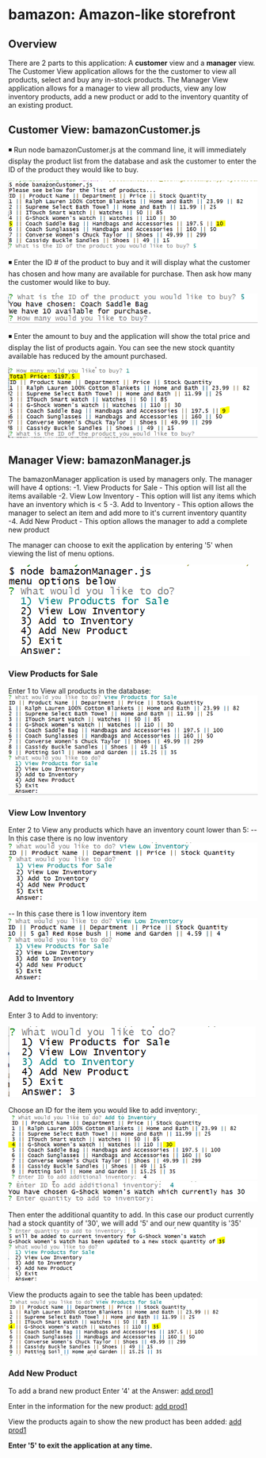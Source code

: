 # bamazon: Amazon-like storefront

## Overview
There are 2 parts to this application: A **customer** view and a **manager** view.  The Customer View application allows for the the customer to view all products, select and buy any in-stock products.  The Manager View application allows for a manager to view all products, view any low inventory products, add a new product or add to the inventory quantity of an existing product.

## Customer View: bamazonCustomer.js
:black_medium_small_square:	Run node bamazonCustomer.js at the command line, it will immediately display the product list from the database and ask the customer to enter the ID of the product they would like to buy.

![display products](screenshots/customer-displayproducts.png)

:black_medium_small_square:	Enter the ID # of the product to buy and it will display what the customer has chosen and how many are available for purchase.  Then ask how many the customer would like to buy.

![select product](screenshots/customer-selectproduct.png)

:black_medium_small_square: Enter the amount to buy and the application will show the total price and display the list of products again.  You can see the new stock quantity available has reduced by the amount purchased.

![buy product](screenshots/customer-buyproduct.png)

## Manager View: bamazonManager.js
The bamazonManager application is used by managers only.  The manager will have 4 options:
	-1. View Products for Sale  - This option will list all the items available
	-2. View Low Inventory - This option will list any items which have an inventory which is < 5
	-3. Add to Inventory - This option allows the manager to select an item and add more to it's current inventory quantity
	-4. Add New Product - This option allows the manager to add a complete new product

The manager can choose to exit the application by entering '5' when viewing the list of menu options.

![menue](screenshots/manager-menuoptions.png)

### View Products for Sale
Enter 1 to View all products in the database:
![view products](screenshots/manager-viewproducts.png)

### View Low Inventory
Enter 2 to View any products which have an inventory count lower than 5:
 -- In this case there is no low inventory
![view products](screenshots/manager-lowinventory-none.png)

-- In this case there is 1 low inventory item
![view products](screenshots/manager-lowinventory.png)

### Add to Inventory
Enter 3 to Add to inventory:

![add inv1](screenshots/manager-addinv1.png)

Choose an ID for the item you would like to add inventory:
![add inv1](screenshots/manager-addinv2.png)
![add inv1](screenshots/manager-addinv3.png)

Then enter the additional quantity to add.  In this case our product currently had a stock quantity of '30', we will add '5' and our new quantity is '35'
![add inv1](screenshots/manager-addinv4.png)

View the products again to see the table has been updated:
![add inv1](screenshots/manager-addinv5.png)

### Add New Product
To add a brand new product Enter '4' at the Answer: 
[add prod1](screenshots/manager-addprod1.png)

Enter in the information for the new product:
[add prod1](screenshots/manager-addprod2.png)

View the products again to show the new product has been added:
[add prod1](screenshots/manager-addprod3.png)

**Enter '5' to exit the application at any time.**